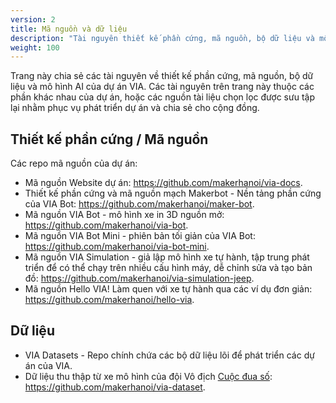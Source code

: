 ```yaml
---
version: 2
title: Mã nguồn và dữ liệu
description: "Tài nguyên thiết kế phần cứng, mã nguồn, bộ dữ liệu và mô hình AI."
weight: 100
---
```


Trang này chia sẻ các tài nguyên về thiết kế phần cứng, mã nguồn, bộ dữ liệu và mô hình AI của dự án VIA. Các tài nguyên trên trang này thuộc các phần khác nhau của dự án, hoặc các nguồn tài liệu chọn lọc được sưu tập lại nhằm phục vụ phát triển dự án và chia sẻ cho cộng đồng.

## Thiết kế phần cứng / Mã nguồn 

Các repo mã nguồn của dự án:

- Mã nguồn Website dự án: <https://github.com/makerhanoi/via-docs>.
- Thiết kế phần cứng và mã nguồn mạch Makerbot - Nền tảng phần cứng của VIA Bot: <https://github.com/makerhanoi/maker-bot>.
- Mã nguồn VIA Bot - mô hình xe in 3D nguồn mở: <https://github.com/makerhanoi/via-bot>.
- Mã nguồn VIA Bot Mini - phiên bản tối giản của VIA Bot: <https://github.com/makerhanoi/via-bot-mini>.
- Mã nguồn VIA Simulation - giả lập mô hình xe tự hành, tập trung phát triển để có thể chạy trên nhiều cấu hình máy, dễ chỉnh sửa và tạo bản đồ: <https://github.com/makerhanoi/via-simulation-jeep>.
- Mã nguồn Hello VIA! Làm quen với xe tự hành qua các ví dụ đơn giản: <https://github.com/makerhanoi/hello-via>.

## Dữ liệu

- VIA Datasets - Repo chính chứa các bộ dữ liệu lõi để phát triển các dự án của VIA.
- Dữ liệu thu thập từ xe mô hình của đội Vô địch [Cuộc đua số](https://cuocduaso.fpt.com.vn/): <https://github.com/makerhanoi/via-dataset>.
